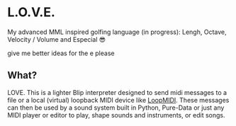 # L.O.V.E.
My advanced MML inspired golfing language (in progress): Lengh, Octave, Velocity / Volume and Especial 😎  
  
give me better ideas for the e please  

## What?
LOVE. This is a lighter Blip interpreter designed to send midi messages to a file or a local (virtual) loopback MIDI device like <a href="https://www.tobias-erichsen.de/software/loopmidi.html">LoopMIDI</a>. These messages can then be used by a sound system built in Python, Pure-Data or just any MIDI player or editor to play, shape sounds and instruments, or edit songs.

